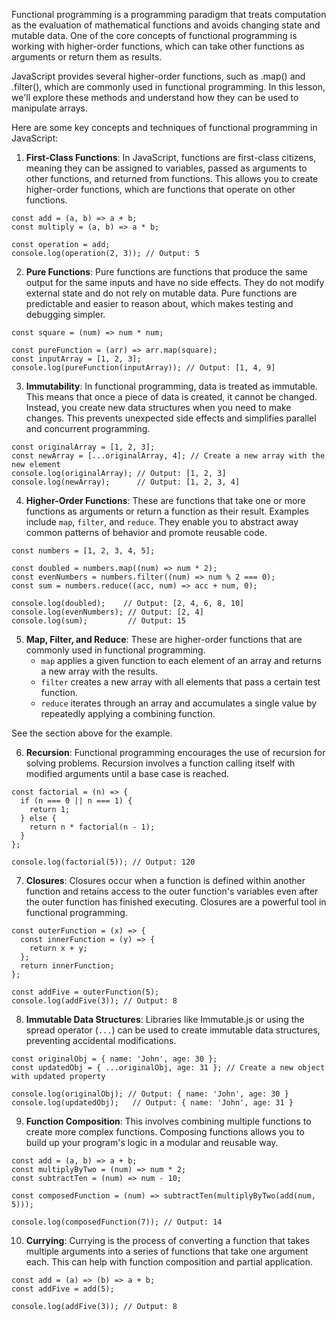 Functional programming is a programming paradigm that treats computation as the evaluation of mathematical functions and avoids changing state and mutable data. One of the core concepts of functional programming is working with higher-order functions, which can take other functions as arguments or return them as results.

JavaScript provides several higher-order functions, such as .map() and .filter(), which are commonly used in functional programming. In this lesson, we'll explore these methods and understand how they can be used to manipulate arrays.

Here are some key concepts and techniques of functional programming in JavaScript:

1. **First-Class Functions**: In JavaScript, functions are first-class citizens, meaning they can be assigned to variables, passed as arguments to other functions, and returned from functions. This allows you to create higher-order functions, which are functions that operate on other functions.

```
const add = (a, b) => a + b;
const multiply = (a, b) => a * b;

const operation = add;
console.log(operation(2, 3)); // Output: 5
```

2. **Pure Functions**: Pure functions are functions that produce the same output for the same inputs and have no side effects. They do not modify external state and do not rely on mutable data. Pure functions are predictable and easier to reason about, which makes testing and debugging simpler.
```
const square = (num) => num * num;

const pureFunction = (arr) => arr.map(square);
const inputArray = [1, 2, 3];
console.log(pureFunction(inputArray)); // Output: [1, 4, 9]
```

3. **Immutability**: In functional programming, data is treated as immutable. This means that once a piece of data is created, it cannot be changed. Instead, you create new data structures when you need to make changes. This prevents unexpected side effects and simplifies parallel and concurrent programming.
```
const originalArray = [1, 2, 3];
const newArray = [...originalArray, 4]; // Create a new array with the new element
console.log(originalArray); // Output: [1, 2, 3]
console.log(newArray);      // Output: [1, 2, 3, 4]
```

4. **Higher-Order Functions**: These are functions that take one or more functions as arguments or return a function as their result. Examples include `map`, `filter`, and `reduce`. They enable you to abstract away common patterns of behavior and promote reusable code.
```
const numbers = [1, 2, 3, 4, 5];

const doubled = numbers.map((num) => num * 2);
const evenNumbers = numbers.filter((num) => num % 2 === 0);
const sum = numbers.reduce((acc, num) => acc + num, 0);

console.log(doubled);    // Output: [2, 4, 6, 8, 10]
console.log(evenNumbers); // Output: [2, 4]
console.log(sum);         // Output: 15
```

5. **Map, Filter, and Reduce**: These are higher-order functions that are commonly used in functional programming. 
   - `map` applies a given function to each element of an array and returns a new array with the results.
   - `filter` creates a new array with all elements that pass a certain test function.
   - `reduce` iterates through an array and accumulates a single value by repeatedly applying a combining function.

See the section above for the example.

6. **Recursion**: Functional programming encourages the use of recursion for solving problems. Recursion involves a function calling itself with modified arguments until a base case is reached.

```
const factorial = (n) => {
  if (n === 0 || n === 1) {
    return 1;
  } else {
    return n * factorial(n - 1);
  }
};

console.log(factorial(5)); // Output: 120
```

7. **Closures**: Closures occur when a function is defined within another function and retains access to the outer function's variables even after the outer function has finished executing. Closures are a powerful tool in functional programming.
```
const outerFunction = (x) => {
  const innerFunction = (y) => {
    return x + y;
  };
  return innerFunction;
};

const addFive = outerFunction(5);
console.log(addFive(3)); // Output: 8
```

8. **Immutable Data Structures**: Libraries like Immutable.js or using the spread operator (`...`) can be used to create immutable data structures, preventing accidental modifications.
```
const originalObj = { name: 'John', age: 30 };
const updatedObj = { ...originalObj, age: 31 }; // Create a new object with updated property

console.log(originalObj); // Output: { name: 'John', age: 30 }
console.log(updatedObj);   // Output: { name: 'John', age: 31 }
```

9. **Function Composition**: This involves combining multiple functions to create more complex functions. Composing functions allows you to build up your program's logic in a modular and reusable way.
```
const add = (a, b) => a + b;
const multiplyByTwo = (num) => num * 2;
const subtractTen = (num) => num - 10;

const composedFunction = (num) => subtractTen(multiplyByTwo(add(num, 5)));

console.log(composedFunction(7)); // Output: 14
```

10. **Currying**: Currying is the process of converting a function that takes multiple arguments into a series of functions that take one argument each. This can help with function composition and partial application.

```
const add = (a) => (b) => a + b;
const addFive = add(5);

console.log(addFive(3)); // Output: 8
```
